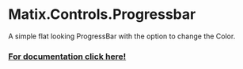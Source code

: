 # Matix.Controls.Progressbar
A simple flat looking ProgressBar with the option to change the Color.


### [For documentation click here!](/docs)
